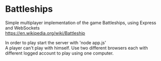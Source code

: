 # Battleships
Simple multiplayer implementation of the game Battleships, using Express and WebSockets  
https://en.wikipedia.org/wiki/Battleship  

In order to play start the server with 'node app.js'  
A player can't play with himself. Use two different browsers each with different logged account to play using one computer. 


